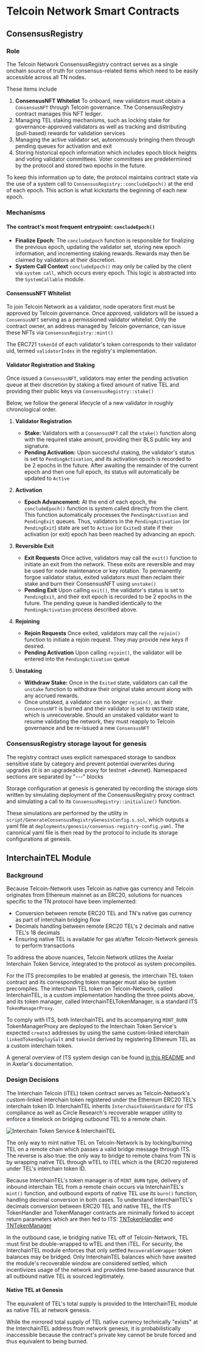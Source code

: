 # Telcoin Network Smart Contracts

## ConsensusRegistry

### Role

The Telcoin Network ConsensusRegistry contract serves as a single onchain source of truth for consensus-related items which need to be easily accessible across all TN nodes.

These items include

1.  **ConsensusNFT Whitelist** To onboard, new validators must obtain a `ConsensusNFT` through Telcoin governance. The ConsensusRegistry contract manages this NFT ledger.
2.  Managing TEL staking mechanisms, such as locking stake for governance-approved validators as well as tracking and distributing (pull-based) rewards for validation services
3.  Managing the active validator set, autonomously bringing them through pending queues for activation and exit
4.  Storing historical epoch information which includes epoch block heights and voting validator committees. Voter committees are predetermined by the protocol and stored two epochs in the future.

To keep this information up to date, the protocol maintains contract state via the use of a system call to `ConsensusRegistry::concludeEpoch()` at the end of each epoch. This action is what kickstarts the beginning of each new epoch.

### Mechanisms

#### The contract's most frequent entrypoint: `concludeEpoch()`

- **Finalize Epoch:** The `concludeEpoch` function is responsible for finalizing the previous epoch, updating the validator set, storing new epoch information, and incrementing staking rewards. Rewards may then be claimed by validators at their discretion.
- **System Call Context** `concludeEpoch()` may only be called by the client via `system call`, which occurs every epoch. This logic is abstracted into the `SystemCallable` module.

#### ConsensusNFT Whitelist

To join Telcoin Network as a validator, node operators first must be approved by Telcoin governance. Once approved, validators will be issued a `ConsensusNFT` serving as a permissioned validator whitelist. Only the contract owner, an address managed by Telcoin governance, can issue these NFTs via `ConsensusRegistry::mint()`

The ERC721 `tokenId` of each validator's token corresponds to their validator uid, termed `validatorIndex` in the registry's implementation.

#### Validator Registration and Staking

Once issued a `ConsensusNFT`, validators may enter the pending activation queue at their discretion by staking a fixed amount of native TEL and providing their public keys via `ConsensusRegistry::stake()`

Below, we follow the general lifecycle of a new validator in roughly chronological order.

1. **Validator Registration**

   - **Stake:** Validators with a `ConsensusNFT` call the `stake()` function along with the required stake amount, providing their BLS public key and signature.
   - **Pending Activation:** Upon successful staking, the validator's status is set to `PendingActivation`, and its activation epoch is recorded to be 2 epochs in the future. After awaiting the remainder of the current epoch and then one full epoch, its status will automatically be updated to `Active`

2. **Activation**

   - **Epoch Advancement:** At the end of each epoch, the `concludeEpoch()` function is system called directly from the client. This function automatically processes the `PendingActivation` and `PendingExit` queues. Thus, validators in the `PendingActivation` (or `PendingExit`) state are set to `Active` (or `Exited`) state if their activation (or exit) epoch has been reached by advancing an epoch.

3. **Reversible Exit**

   - **Exit Requests** Once active, validators may call the `exit()` function to initiate an exit from the network. These exits are reversible and may be used for node maintenance or key rotation. To permanently forgoe validator status, exited validators must then reclaim their stake and burn their ConsensusNFT using `unstake()`
   - **Pending Exit** Upon calling `exit()`, the validator's status is set to `PendingExit`, and their exit epoch is recorded to be 2 epochs in the future. The pending queue is handled identically to the `PendingActivation` process described above.

4. **Rejoining**

   - **Rejoin Requests** Once exited, validators may call the `rejoin()` function to initiate a rejoin request. They may provide new keys if desired.
   - **Pending Activation** Upon calling `rejoin()`, the validator will be entered into the `PendingActivation` queue

5. **Unstaking**
   - **Withdraw Stake:** Once in the `Exited` state, validators can call the `unstake` function to withdraw their original stake amount along with any accrued rewards.
   - Once unstaked, a validator can no longer `rejoin()`, as their `ConsensusNFT` is burned and their validator is set to `UNSTAKED` state, which is unrecoverable. Should an unstaked validator want to resume validating the network, they must reapply to Telcoin governance and be re-issued a new `ConsensusNFT`

### ConsensusRegistry storage layout for genesis

The registry contract uses explicit namespaced storage to sandbox sensitive state by category and prevent potential overwrites during upgrades (it is an upgradeable proxy for testnet +devnet). Namespaced sections are separated by "---" blocks

Storage configuration at genesis is generated by recording the storage slots written by simulating deployment of the ConsensusRegistry proxy contract and simulating a call to its `ConsensusRegistry::initialize()` function.

These simulations are performed by the utility in `script/GenerateConsensusRegistryGenesisConfig.s.sol`, which outputs a yaml file at `deployments/genesis/consensus-registry-config.yaml`. The canonical yaml file is then read by the protocol to include its storage configurations at genesis.

## InterchainTEL Module

### Background

Because Telcoin-Network uses Telcoin as native gas currency and Telcoin originates from Ethereum mainnet as an ERC20, solutions for nuances specific to the TN protocol have been implemented:

- Conversion between remote ERC20 TEL and TN's native gas currency as part of interchain bridging flow
- Decimals handling between remote ERC20 TEL's 2 decimals and native TEL's 18 decimals
- Ensuring native TEL is available for gas at/after Telcoin-Network genesis to perform transactions

To address the above nuances, Telcoin Network utilizes the Axelar Interchain Token Service, integrated to the protocol as system precompiles.

For the ITS precompiles to be enabled at genesis, the interchain TEL token contract and its corresponding token manager must also be system precompiles. The interchain TEL token on Telcoin-Network, called InterchainTEL, is a custom implementation handling the three points above, and its token manager, called InterchainTELTokenManager, is a standard ITS `TokenManagerProxy`.

To comply with ITS, both InterchainTEL and its accompanying `MINT_BURN` TokenManagerProxy are deployed to the Interchain Token Service's expected `create3` addresses by using the same custom-linked interchain `linkedTokenDeploySalt` and `tokenId` derived by registering Ethereum TEL as a custom interchain token.

A general overview of ITS system design can be found [in this README](src/interchain-token-service/README.md) and in Axelar's documentation.

### Design Decisions

The Interchain Telcoin (iTEL) token contract serves as Telcoin-Network's custom-linked interchain token registered under the Ethereum ERC20 TEL's interchain token ID. InterchainTEL inherits `InterchainTokenStandard` for ITS compliance as well as Circle Research's recoverable wrapper utility to enforce a timelock on bridging outbound TEL to a remote chain.

![Interchain Token Service & InterchainTEL](https://i.imgur.com/pymULlU.png)

The only way to mint native TEL on Telcoin-Network is by locking/burning TEL on a remote chain which passes a valid bridge message through ITS. The reverse is also true: the only way to bridge to remote chains from TN is by wrapping native TEL through wTEL to iTEL which is the ERC20 registered under TEL's interchain token ID.

Because InterchainTEL's token manager is of `MINT_BURN` type, delivery of inbound interchain TEL from a remote chain occurs via InterchainTEL's `mint()` function, and outbound exports of native TEL use its `burn()` function, handling decimal conversion in both cases. To understand InterchainTEL's decimals conversion between ERC20 TEL and native TEL, the ITS TokenHandler and TokenManager contracts are minimally forked to accept return parameters which are then fed to ITS: [TNTokenHandler](../TNTokenHandler) and [TNTokenManager](./TNTokenManager)

In the outbound case, ie bridging native TEL off of Telcoin-Network, TEL must first be double-wrapped to wTEL and then iTEL. For security, the InterchainTEL module enforces that only settled `RecoverableWrapper` token balances may be bridged. Only InterchainTEL balances which have awaited the module's recoverable window are considered settled, which incentivizes usage of the network and provides time-based assurance that all outbound native TEL is sourced legitimately.

#### Native TEL at Genesis

The equivalent of TEL's total supply is provided to the InterchainTEL module as native TEL at network genesis.

While the mirrored total supply of TEL native currency technically "exists" at the InterchainTEL address from network genesis, it is probabilistically inaccessible because the contract's private key cannot be brute forced and thus equivalent to being burned.
